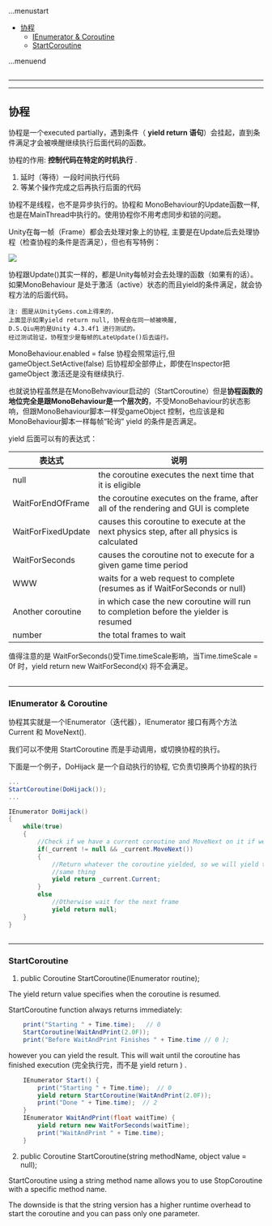 ...menustart

 - [协程](#ebe9865478157ea2f0762aa24f6a85f5)
     - [IEnumerator & Coroutine](#b627ed692ee4c2a9610c0d05b6da8f93)
     - [StartCoroutine](#f8d9e507d81d42f946e1661c42e22743)

...menuend


<h2 id="ebe9865478157ea2f0762aa24f6a85f5"></h2>

-----
-----

## 协程

协程是一个executed partially，遇到条件（ **yield return 语句**）会挂起，直到条件满足才会被唤醒继续执行后面代码的函数。

协程的作用: **控制代码在特定的时机执行** .

 1. 延时（等待）一段时间执行代码
 2. 等某个操作完成之后再执行后面的代码

协程不是线程，也不是异步执行的。协程和 MonoBehaviour的Update函数一样,也是在MainThread中执行的。使用协程你不用考虑同步和锁的问题。

Unity在每一帧（Frame）都会去处理对象上的协程, 主要是在Update后去处理协程（检查协程的条件是否满足），但也有写特例：

![](../imgs/unity_render_routines.png)

协程跟Update()其实一样的，都是Unity每帧对会去处理的函数（如果有的话）。如果MonoBehaviour 是处于激活（active）状态的而且yield的条件满足，就会协程方法的后面代码。

```
注: 图是从UnityGems.com上得来的，
上面显示如果yield return null, 协程会在同一帧被唤醒, 
D.S.Qiu用的是Unity 4.3.4f1 进行测试的。
经过测试验证，协程至少是每帧的LateUpdate()后去运行。
```

MonoBehaviour.enabled = false 协程会照常运行,但 gameObject.SetActive(false) 后协程却全部停止，即使在Inspector把  gameObject 激活还是没有继续执行.

也就说协程虽然是在MonoBehvaviour启动的（StartCoroutine）但是**协程函数的地位完全是跟MonoBehaviour是一个层次的**，不受MonoBehaviour的状态影响，但跟MonoBehaviour脚本一样受gameObject 控制，也应该是和MonoBehaviour脚本一样每帧“轮询” yield 的条件是否满足。

yield 后面可以有的表达式：

表达式 | 说明
 --- | ---
null | the coroutine executes the next time that it is eligible
WaitForEndOfFrame | the coroutine executes on the frame, after all of the rendering and GUI is complete
WaitForFixedUpdate | causes this coroutine to execute at the next physics step, after all physics is calculated
WaitForSeconds | causes the coroutine not to execute for a given game time period
WWW | waits for a web request to complete (resumes as if WaitForSeconds or null)
Another coroutine | in which case the new coroutine will run to completion before the yielder is resumed
number | the total frames to wait

值得注意的是 WaitForSeconds()受Time.timeScale影响，当Time.timeScale = 0f 时，yield return new WaitForSecond(x) 将不会满足。

<h2 id="b627ed692ee4c2a9610c0d05b6da8f93"></h2>

-----

### IEnumerator & Coroutine

协程其实就是一个IEnumerator（迭代器），IEnumerator 接口有两个方法 Current 和 MoveNext().

我们可以不使用 StartCoroutine 而是手动调用，或切换协程的执行。

下面是一个例子，DoHijack 是一个自动执行的协程, 它负责切换两个协程的执行

```C#
...
StartCoroutine(DoHijack());
...

IEnumerator DoHijack()
{
    while(true)
    {
        //Check if we have a current coroutine and MoveNext on it if we do
        if(_current != null && _current.MoveNext())
        {
            //Return whatever the coroutine yielded, so we will yield the
            //same thing
            yield return _current.Current;
        }
        else
            //Otherwise wait for the next frame
            yield return null;
    }
}
```

    
<h2 id="f8d9e507d81d42f946e1661c42e22743"></h2>

-----

### StartCoroutine

1) public Coroutine StartCoroutine(IEnumerator routine);

The yield return value specifies when the coroutine is resumed.

StartCoroutine function always returns immediately:

```C#
    print("Starting " + Time.time);   // 0
    StartCoroutine(WaitAndPrint(2.0F));
    print("Before WaitAndPrint Finishes " + Time.time // 0 );
```

however you can yield the result. This will wait until the coroutine has finished execution (完全执行完，而不是 yield return ) .

```C#
    IEnumerator Start() {
        print("Starting " + Time.time);  // 0
        yield return StartCoroutine(WaitAndPrint(2.0F));
        print("Done " + Time.time);  // 2
    }
    IEnumerator WaitAndPrint(float waitTime) {
        yield return new WaitForSeconds(waitTime);
        print("WaitAndPrint " + Time.time);
    }
```

2) public Coroutine StartCoroutine(string methodName, object value = null);

StartCoroutine using a string method name allows you to use StopCoroutine with a specific method name.

The downside is that the string version has a higher runtime overhead to start the coroutine and you can pass only one parameter.

